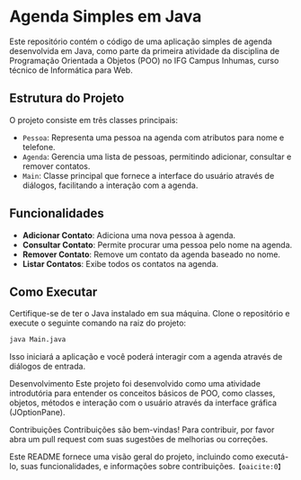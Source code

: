 # Agenda Simples em Java

Este repositório contém o código de uma aplicação simples de agenda desenvolvida em Java, como parte da primeira atividade da disciplina de Programação Orientada a Objetos (POO) no IFG Campus Inhumas, curso técnico de Informática para Web.

## Estrutura do Projeto

O projeto consiste em três classes principais:

- `Pessoa`: Representa uma pessoa na agenda com atributos para nome e telefone.
- `Agenda`: Gerencia uma lista de pessoas, permitindo adicionar, consultar e remover contatos.
- `Main`: Classe principal que fornece a interface do usuário através de diálogos, facilitando a interação com a agenda.

## Funcionalidades

- **Adicionar Contato**: Adiciona uma nova pessoa à agenda.
- **Consultar Contato**: Permite procurar uma pessoa pelo nome na agenda.
- **Remover Contato**: Remove um contato da agenda baseado no nome.
- **Listar Contatos**: Exibe todos os contatos na agenda.

## Como Executar

Certifique-se de ter o Java instalado em sua máquina. Clone o repositório e execute o seguinte comando na raiz do projeto:

```bash
java Main.java
````
Isso iniciará a aplicação e você poderá interagir com a agenda através de diálogos de entrada.

Desenvolvimento
Este projeto foi desenvolvido como uma atividade introdutória para entender os conceitos básicos de POO, como classes, objetos, métodos e interação com o usuário através da interface gráfica (JOptionPane).

Contribuições
Contribuições são bem-vindas! Para contribuir, por favor abra um pull request com suas sugestões de melhorias ou correções.


Este README fornece uma visão geral do projeto, incluindo como executá-lo, suas funcionalidades, e informações sobre contribuições. &#8203;``【oaicite:0】``&#8203;

